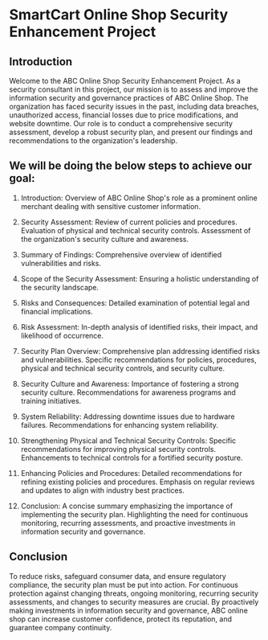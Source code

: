 # SmartCart Online Shop Security Enhancement Project

## Introduction
Welcome to the ABC Online Shop Security Enhancement Project. As a security consultant in this project, our mission is to assess and improve the information security and governance practices of ABC Online Shop. 
The organization has faced security issues in the past, including data breaches, unauthorized access, financial losses due to price modifications, and website downtime. 
Our role is to conduct a comprehensive security assessment, develop a robust security plan, and present our findings and recommendations to the organization's leadership.

## We will be doing the below steps to achieve our goal:
1. Introduction:
Overview of ABC Online Shop's role as a prominent online merchant dealing with sensitive customer information.

2. Security Assessment:
Review of current policies and procedures.
Evaluation of physical and technical security controls.
Assessment of the organization's security culture and awareness.

3. Summary of Findings:
Comprehensive overview of identified vulnerabilities and risks.

4. Scope of the Security Assessment:
Ensuring a holistic understanding of the security landscape.

5. Risks and Consequences:
Detailed examination of potential legal and financial implications.

6. Risk Assessment:
In-depth analysis of identified risks, their impact, and likelihood of occurrence.

7. Security Plan Overview:
Comprehensive plan addressing identified risks and vulnerabilities.
Specific recommendations for policies, procedures, physical and technical security controls, and security culture.

8. Security Culture and Awareness:
Importance of fostering a strong security culture.
Recommendations for awareness programs and training initiatives.

9. System Reliability:
Addressing downtime issues due to hardware failures.
Recommendations for enhancing system reliability.

10. Strengthening Physical and Technical Security Controls:
Specific recommendations for improving physical security controls.
Enhancements to technical controls for a fortified security posture.

11. Enhancing Policies and Procedures:
Detailed recommendations for refining existing policies and procedures.
Emphasis on regular reviews and updates to align with industry best practices.

12. Conclusion:
A concise summary emphasizing the importance of implementing the security plan.
Highlighting the need for continuous monitoring, recurring assessments, and proactive investments in information security and governance.

## Conclusion
To reduce risks, safeguard consumer data, and ensure regulatory compliance, the security plan must be put into action. 
For continuous protection against changing threats, ongoing monitoring, recurring security assessments, and changes to security measures are crucial. 
By proactively making investments in information security and governance, ABC online shop can increase customer confidence, protect its reputation, and guarantee company continuity.
